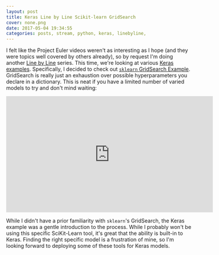 ```yaml
---
layout: post
title: Keras Line by Line Scikit-learn GridSearch
cover: none.png
date: 2017-05-04 19:34:55 
categories: posts, stream, python, keras, linebyline, 
---
```


I felt like the Project Euler videos weren't as interesting as I hope (and they were topics well covered by others already), so by request I'm doing another [Line by Line](http://goo.gl/d3wzh2) series.  This time, we're looking at various [Keras examples](https://github.com/fchollet/keras/tree/master/examples).  Specifically, I decided to check out [`sklearn` GridSearch Example](https://github.com/fchollet/keras/tree/master/examples/mnist_sklearn_wrapper.py).  GridSearch is really just an exhaustion over possible hyperparameters you declare in a dictionary.  This is neat if you have a limited number of varied models to try and don't mind waiting:

<iframe width="560" height="315" src="https://www.youtube.com/embed/6RdflAr66-e" frameborder="0"> </iframe>

While I didn't have a prior familiarity with `sklearn`'s GridSearch, the Keras example was a gentle introduction to the process.  While I probably won't be using this specific SciKit-Learn tool, it's great that the ability is built-in to Keras.  Finding the right specific model is a frustration of mine, so I'm looking forward to deploying some of these tools for Keras models.
